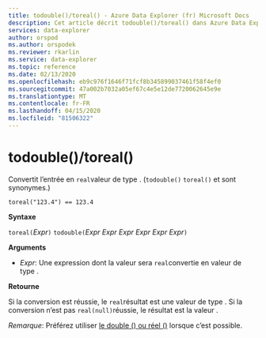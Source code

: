 ```yaml
---
title: todouble()/toreal() - Azure Data Explorer (fr) Microsoft Docs
description: Cet article décrit todouble()/toreal() dans Azure Data Explorer.
services: data-explorer
author: orspod
ms.author: orspodek
ms.reviewer: rkarlin
ms.service: data-explorer
ms.topic: reference
ms.date: 02/13/2020
ms.openlocfilehash: eb9c976f1646f71fcf8b345899037461f58f4ef0
ms.sourcegitcommit: 47a002b7032a05ef67c4e5e12de7720062645e9e
ms.translationtype: MT
ms.contentlocale: fr-FR
ms.lasthandoff: 04/15/2020
ms.locfileid: "81506322"
---
```

# <a name="todoubletoreal"></a>todouble()/toreal()

Convertit l’entrée en `real`valeur de type . (`todouble()` `toreal()` et sont synonymes.)

```kusto
toreal("123.4") == 123.4
```

**Syntaxe**

`toreal(`*Expr*`)`
`todouble(`*Expr Expr Expr Expr Expr Expr*`)`

**Arguments**

* *Expr*: Une expression dont la valeur sera `real`convertie en valeur de type .

**Retourne**

Si la conversion est réussie, le `real`résultat est une valeur de type .
Si la conversion n’est pas `real(null)`réussie, le résultat est la valeur .

*Remarque*: Préférez utiliser [le double () ou réel ()](./scalar-data-types/real.md) lorsque c’est possible.